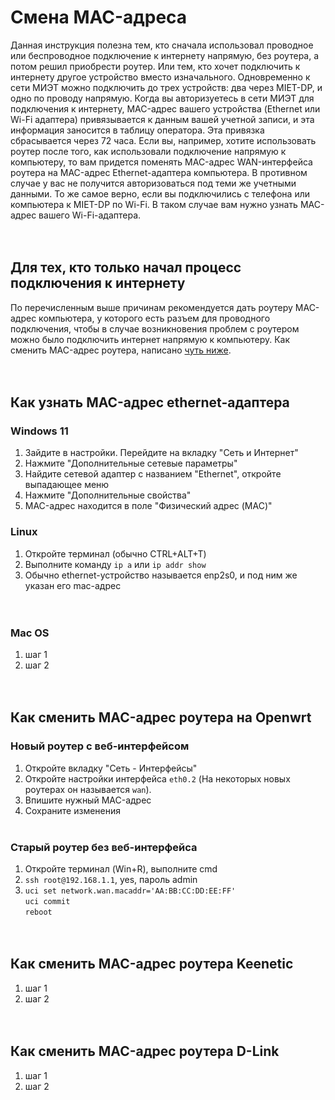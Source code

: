 # Смена MAC-адреса

Данная инструкция полезна тем, кто сначала использовал проводное или беспроводное подключение к интернету напрямую, без роутера, а потом решил приобрести роутер. Или тем, кто хочет подключить к интернету другое устройство вместо изначального. Одновременно к сети МИЭТ можно подключить до трех устройств: два через MIET-DP, и одно по проводу напрямую. Когда вы авторизуетесь в сети МИЭТ для подключения к интернету, MAC-адрес вашего устройства (Ethernet или Wi-Fi адаптера) привязывается к данным вашей учетной записи, и эта информация заносится в таблицу оператора. Эта привязка сбрасывается через 72 часа. Если вы, например, хотите использовать роутер после того, как использовали подключение напрямую к компьютеру, то вам придется поменять MAC-адрес WAN-интерфейса роутера на MAC-адрес Ethernet-адаптера компьютера. В противном случае у вас не получится авторизоваться под теми же учетными данными. То же самое верно, если вы подключились с телефона или компьютера к MIET-DP по Wi-Fi.
В таком случае вам нужно узнать MAC-адрес вашего Wi-Fi-адаптера.<br><br><br>

## Для тех, кто только начал процесс подключения к интернету
По перечисленным выше причинам рекомендуется дать роутеру MAC-адрес компьютера, у которого есть разъем для проводного подключения, чтобы в случае возникновения проблем с роутером можно было подключить интернет напрямую к компьютеру. Как сменить MAC-адрес роутера, написано [чуть ниже](/setup/macaddr.md#как-сменить-mac-адрес-роутера-на-openwrt). <br><br><br>

## Как узнать MAC-адрес ethernet-адаптера
### Windows 11
1. Зайдите в настройки. Перейдите на вкладку "Сеть и Интернет"
2. Нажмите "Дополнительные сетевые параметры"
3. Найдите сетевой адаптер с названием "Ethernet", откройте выпадающее меню
4. Нажмите "Дополнительные свойства"
5. MAC-адрес находится в поле "Физический адрес (MAC)"

### Linux
1. Откройте терминал (обычно CTRL+ALT+T)<br>
2. Выполните команду `ip a` или `ip addr show`<br>
3. Обычно ethernet-устройство называется enp2s0, и под ним же указан его mac-адрес<br><br><br>

### Mac OS
1. шаг 1
2. шаг 2<br><br><br>

## Как сменить MAC-адрес роутера на Openwrt
### Новый роутер с веб-интерфейсом
1. Откройте вкладку "Сеть - Интерфейсы"
2. Откройте настройки интерфейса `eth0.2` (На некоторых новых роутерах он называется `wan`).
3. Впишите нужный MAC-адрес
4. Сохраните изменения<br><br>

### Старый роутер без веб-интерфейса
1. Откройте терминал (Win+R), выполните cmd
2. `ssh root@192.168.1.1`, yes, пароль admin
3. `uci set network.wan.macaddr='AA:BB:CC:DD:EE:FF'`<br>
   `uci commit`<br>
   `reboot`<br><br><br>

## Как сменить MAC-адрес роутера Keenetic
1. шаг 1
2. шаг 2<br><br><br>

## Как сменить MAC-адрес роутера D-Link
1. шаг 1
2. шаг 2<br><br><br>
